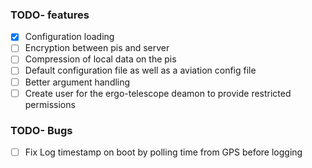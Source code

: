 ### TODO- features
- [x] Configuration loading
- [ ] Encryption between pis and server
- [ ] Compression of local data on the pis
- [ ] Default configuration file as well as a aviation config file 
- [ ] Better argument handling 
- [ ] Create user for the ergo-telescope deamon to provide restricted permissions 
### TODO- Bugs
- [ ] Fix Log timestamp on boot by polling time from GPS before logging
